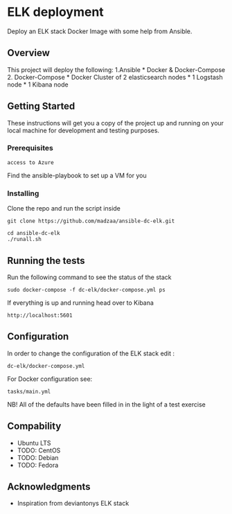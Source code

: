 # ELK deployment

Deploy an ELK stack Docker Image with some help from Ansible.
## Overview

This project will deploy the following:
  1.Ansible
    * Docker & Docker-Compose
  2. Docker-Compose
    * Docker Cluster of 2 elasticsearch nodes
    * 1 Logstash node
    * 1 Kibana node

## Getting Started

These instructions will get you a copy of the project up and running on your local machine for development and testing purposes. 

### Prerequisites

```
access to Azure
```

Find the ansible-playbook to set up a VM for you 

### Installing

Clone the repo and run the script inside

```
git clone https://github.com/madzaa/ansible-dc-elk.git
```

```
cd ansible-dc-elk
./runall.sh
```

## Running the tests

Run the following command to see the status of the stack

```
sudo docker-compose -f dc-elk/docker-compose.yml ps
```

If everything is up and running head over to Kibana

```
http://localhost:5601
```

## Configuration

In order to change the configuration of the ELK stack edit :

```
dc-elk/docker-compose.yml
```

For Docker configuration see:
```
tasks/main.yml
```

NB! All of the defaults have been filled in in the light of a test exercise

## Compability

* Ubuntu LTS
* TODO: CentOS
* TODO: Debian
* TODO: Fedora


## Acknowledgments

* Inspiration from deviantonys ELK stack
